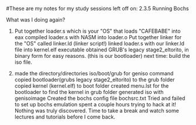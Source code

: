 #These are my notes for my study sessions
left off on: 2.3.5 Running Bochs

What was I doing again?
1. Put together loader.s which is your "OS" that loads "CAFEBABE" into eax
    compiled loader.s with NASM into loader.o
    Put together linker for the "OS" called linker.ld (linker script!)
    linked loader.s with our linker.ld file into kernel.elf executable
    obtained GRUB's legacy stage2_eltorito, in binary form for easy reasons. (this is our bootloader)
    next time: build the iso file.

2. made the directory/directories iso/boot/grub for geniso command
    copied bootloader(grubs legacy stage2_eltorito) to the grub folder
    copied kernel (kernel.elf) to boot folder
    created menu.lst for the bootloader to find the kernel in grub folder
    generated iso with genisoimage
    Created the bochs config file bochsrc.txt
    Tried and failed to set up bochs emulation
    spent a couple hours trying to hack at it! Nothing was truly discovered.
    Time to take a break and watch some lectures and tutorials before I come back.
